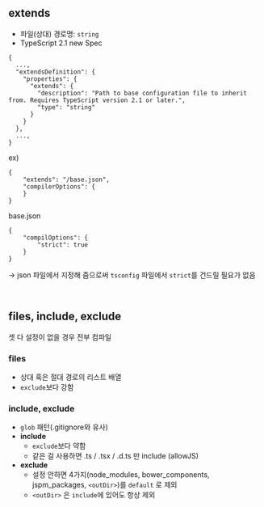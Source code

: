## extends
- 파일(상대) 경로명: `string`
- TypeScript 2.1 new Spec

```tsx
{
  ...,
  "extendsDefinition": {
    "properties": {
      "extends": {
        "description": "Path to base configuration file to inherit from. Requires TypeScript version 2.1 or later.",
        "type": "string"
      }
    }
  },
  ...,
}
```

ex)

```tsx
{
	"extends": "/base.json",
	"compilerOptions": {
	}
}
```

base.json

```tsx
{
	"compilOptions": {
		"strict": true
	}
}
```

→ json 파일에서 지정해 줌으로써 `tsconfig` 파일에서 `strict`를 건드릴 필요가 없음

<br/>

## files, include, exclude

셋 다 설정이 없을 경우 전부 컴파일

### files

- 상대 혹은 절대 경로의 리스트 배열
- `exclude`보다 강함

### include, exclude

- `glob` 패턴(.gitignore와 유사)
- **include**
    - `exclude`보다 약함
    - 같은 걸 사용하면 .ts / .tsx / .d.ts 만 include (allowJS)
- **exclude**
    - 설정 안하면 4가지(node_modules, bower_components, jspm_packages, `<outDir>`)를 `default` 로 제외
    - `<outDir>` 은 `include`에 있어도 항상 제외